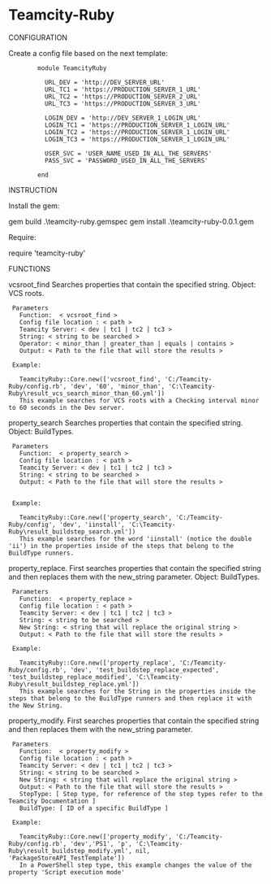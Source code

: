 # Teamcity-Ruby


CONFIGURATION

Create a config file based on the next template:


			module TeamcityRuby
			
			  URL_DEV = 'http://DEV_SERVER_URL'
			  URL_TC1 = 'https://PRODUCTION_SERVER_1_URL'
			  URL_TC2 = 'https://PRODUCTION_SERVER_2_URL'
			  URL_TC3 = 'https://PRODUCTION_SERVER_3_URL'
			  
			  LOGIN_DEV = 'http://DEV_SERVER_1_LOGIN_URL'
			  LOGIN_TC1 = 'https://PRODUCTION_SERVER_1_LOGIN_URL'
			  LOGIN_TC2 = 'https://PRODUCTION_SERVER_1_LOGIN_URL'
			  LOGIN_TC3 = 'https://PRODUCTION_SERVER_1_LOGIN_URL'
			  
			  USER_SVC = 'USER_NAME_USED_IN_ALL_THE_SERVERS'
			  PASS_SVC = 'PASSWORD_USED_IN_ALL_THE_SERVERS'
			 
			end  


INSTRUCTION

Install the gem:

  gem build .\teamcity-ruby.gemspec
  gem install .\teamcity-ruby-0.0.1.gem

Require:

  require 'teamcity-ruby'

FUNCTIONS

   vcsroot_find 
     Searches properties that contain the specified string. 
     Object: VCS roots.
    
     Parameters
       Function:  < vcsroot_find >
       Config file location : < path >
       Teamcity Server: < dev | tc1 | tc2 | tc3 >
       String: < string to be searched >
       Operator: < minor_than | greater_than | equals | contains >
       Output: < Path to the file that will store the results >
     
     Example:
     
       TeamcityRuby::Core.new(['vcsroot_find', 'C:/Teamcity-Ruby/config.rb', 'dev', '60', 'minor_than', 'C:\Teamcity-Ruby\result_vcs_search_minor_than_60.yml'])
       This example searches for VCS roots with a Checking interval minor to 60 seconds in the Dev server.
   
   property_search
     Searches properties that contain the specified string. 
     Object: BuildTypes.
     
     Parameters
       Function:  < property_search >
       Config file location : < path >
       Teamcity Server: < dev | tc1 | tc2 | tc3 >
       String: < string to be searched >
       Output: < Path to the file that will store the results >
     
     
     Example:
     
       TeamcityRuby::Core.new(['property_search', 'C:/Teamcity-Ruby/config', 'dev', 'iinstall', 'C:\Teamcity-Ruby\result_buildstep_search.yml'])
       This example searches for the word 'iinstall' (notice the double 'ii') in the properties inside of the steps that belong to the BuildType runners.
     
     
   property_replace. 
     First searches properties that contain the specified string and then replaces them with the new_string parameter.
     Object: BuildTypes.
     
     Parameters
       Function:  < property_replace >
       Config file location : < path >
       Teamcity Server: < dev | tc1 | tc2 | tc3 >
       String: < string to be searched >
       New String: < string that will replace the original string >
       Output: < Path to the file that will store the results >
     
     Example:
     
       TeamcityRuby::Core.new(['property_replace', 'C:/Teamcity-Ruby/config.rb', 'dev', 'test_buildstep_replace_expected', 'test_buildstep_replace_modified', 'C:\Teamcity-Ruby\result_buildstep_replace.yml'])
       This example searches for the String in the properties inside the steps that belong to the BuildType runners and then replace it with the New String.
   
   property_modify. 
     First searches properties that contain the specified string and then replaces them with the new_string parameter.
  
     Parameters
       Function:  < property_modify >
       Config file location : < path >
       Teamcity Server: < dev | tc1 | tc2 | tc3 >
       String: < string to be searched >
       New String: < string that will replace the original string >
       Output: < Path to the file that will store the results >   
       StepType: [ Step type, for reference of the step types refer to the Teamcity Documentation ]
       BuildType: [ ID of a specific BuildType ] 
    
     Example:
     
       TeamcityRuby::Core.new(['property_modify', 'C:/Teamcity-Ruby/config.rb', 'dev','PS1', 'p', 'C:\Teamcity-Ruby\result_buildstep_modify.yml', nil, 'PackageStoreAPI_TestTemplate'])
       In a PowerShell step type, this example changes the value of the property 'Script execution mode'
